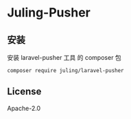 # Juling-Pusher

## 安装

安装 laravel-pusher 工具 的 composer 包

```
composer require juling/laravel-pusher
```

## License

Apache-2.0
